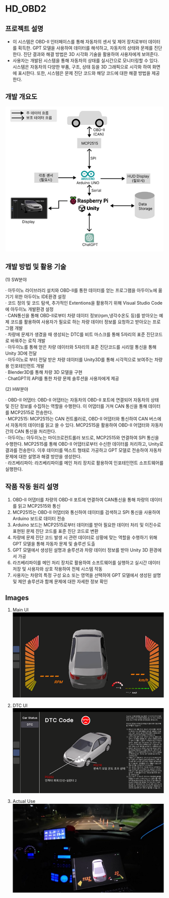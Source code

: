 # HD_OBD2
## 프로젝트 설명

- 이 시스템은 OBD-II 인터페이스를 통해 자동차의 센서 및 제어 장치로부터 데이터를 획득한. GPT 모델을 사용하여 데이터를 해석하고, 자동차의 상태와 문제를 진단한다. 진단 결과와 해결 방법은 3D 시각화 기술을 활용하여 사용자에게 보여준다.
- 사용자는 개발된 시스템을 통해 자동차의 상태를 실시간으로 모니터링할 수 있다. 시스템은 자동차의 다양한 부품, 구조, 상태 등을 3D 그래픽으로 시각화 하여 화면에 표시한다. 또한, 시스템은 문제 진단 코드와 해당 코드에 대한 해결 방법을 제공한다.
  
## 개발 개요도

![Alt text](images/1.development_overview.png)


## 개발 방법 및 활용 기술

(1) SW분야

 · 아두이노 라이브러리 설치와 OBD-II를 통한 데이터를 얻는 프로그램을 아두이노에 옮기기 위한 아두이노 IDE환경 설정<br>
 · 코드 정의 및 코드 탐색, 추가적인 Extentions을 활용하기 위해 Visual Studio Code에 아두이노 개발환경 설정<br>
 · CAN통신을 통해 OBD-II로부터 차량 데이터 정보(rpm,냉각수온도 등)를 받아오는 예제 코드를 활용하여 사용자가 필요로 하는 차량 데이터 정보를 요청하고 받아오는 프로그램 개발<br>
 · 차량에 문제가 생겼을 때 생성되는 DTC를 비트 마스크를 통해 5자리의 표준 진단코드로 바꿔주는 로직 개발<br>
 · 아두이노를 통해 얻은 차량 데이터와 5자리의 표준 진단코드를 시리얼 통신을 통해 Unity 3D에 전달<br>
 · 아두이노로 부터 전달 받은 차량 데이터를 Unity3D를 통해 시각적으로 보여주는 차량용 인포테인먼트 개발<br>
 · Blender3D를 통해 차량 3D 모델을 구현<br>
 · ChatGPT의 API를 통한 차량 문제 솔루션을 사용자에게 제공<br>

(2) HW분야

 · OBD-II 어댑터: OBD-II 어댑터는 자동차의 OBD-II 포트에 연결되어 자동차의 상태 및 진단 정보를 수집하는 역할을 수행한다. 이 어댑터를 거쳐 CAN 통신을 통해 데이터를 MCP2515로 전송한다.<br>
 · MCP2515: MCP2515는 CAN 컨트롤러로, OBD-II 어댑터와 통신하여 CAN 버스에서 자동차의 데이터를 읽고 쓸 수 있다. MCP2515을 활용하여 OBD-II 어댑터와 자동차 간의 CAN 통신을 처리한다.<br>
  · 아두이노: 아두이노는 마이크로컨트롤러 보드로, MCP2515와 연결하여 SPI 통신을 수행한다. MCP2515를 통해 OBD-II 어댑터로부터 수신한 데이터를 처리하고, Unity로 결과를 전송한다. 이후 데이터를 텍스트 형태로 가공하고 GPT 모델로 전송하여 자동차 문제에 대한 설명과 해결 방안을 생성한다.<br>
 · 라즈베리파이: 라즈베리파이를 메인 처리 장치로 활용하여 인포테인먼트 소프트웨어를 실행한다.<br>

 ## 작품 작동 원리 설명 
1. OBD-II 어댑터를 차량의 OBD-II 포트에 연결하여 CAN통신을 통해 차량의 데이터를 읽고 MCP2515와 통신
2. MCP2515는 OBD-II 어댑터와 통신하여 데이터를 검색하고 SPI 통신을 사용하여 Arduino 보드로 데이터 전송
3. Arduino 보드는 MCP2515로부터 데이터를 받아 필요한 데이터 처리 및 이진수로 표현된 문제 진단 코드를 표준 진단 코드로 변환
4. 차량에 문제 진단 코드 발생 시 관련 데이터로 상황에 맞는 역할을 수행하기 위해 GPT 모델을 통해 자동차 문제 및 솔루션 도출
5. GPT 모델에서 생성된 설명과 솔루션과 차량 데이터 정보를 받아 Unity 3D 환경에서 가공
6. 라즈베리파이를 메인 처리 장치로 활용하여 소프트웨어를 실행하고 실시간 데이터 저장 및 사용자와 상호 작용하여 전체 시스템 작동
7. 사용자는 차량의 특정 구성 요소 또는 영역을 선택하여 GPT 모델에서 생성된 설명 및 제안 솔루션과 함께 문제에 대한 자세한 정보 확인

## Images
1. Main UI<br>
![!\[Alt text\](images/main_UI.png)](images/2.main_UI.png)

2. DTC UI<br>
![!\[Alt text\](images/DTC_UI.png)](images/3.DTC_UI.png)

3. Actual Use<br>
![ !\[Alt text\](images/actual_use.png)](images/4.actual_use.png)
